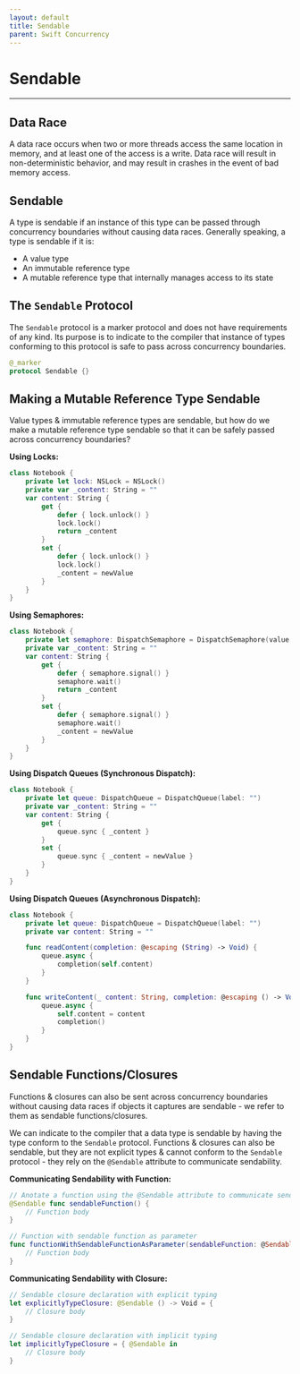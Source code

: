 ```yaml
---
layout: default
title: Sendable
parent: Swift Concurrency
---
```


# Sendable
---

## Data Race

A data race occurs when two or more threads access the same location in memory, and at least one of the access is a write.
Data race will result in non-deterministic behavior, and may result in crashes in the event of bad memory access.

## Sendable

A type is sendable if an instance of this type can be passed through concurrency boundaries without causing data races. Generally speaking, a type is sendable if it is:
* A value type
* An immutable reference type
* A mutable reference type that internally manages access to its state

## The `Sendable` Protocol

The `Sendable` protocol is a marker protocol and does not have requirements of any kind. Its purpose is to indicate to the compiler that instance of types conforming to this protocol is safe to pass across concurrency boundaries.

```Swift
@_marker
protocol Sendable {}
```

## Making a Mutable Reference Type Sendable

Value types & immutable reference types are sendable, but how do we make a mutable reference type sendable so that it can be safely passed across concurrency boundaries?

__Using Locks:__
```Swift
class Notebook {
    private let lock: NSLock = NSLock()
    private var _content: String = ""
    var content: String {
        get {
            defer { lock.unlock() }
            lock.lock()
            return _content
        }
        set {
            defer { lock.unlock() }
            lock.lock()
            _content = newValue
        }
    }
}
```

__Using Semaphores:__
```Swift
class Notebook {
    private let semaphore: DispatchSemaphore = DispatchSemaphore(value: 1)
    private var _content: String = ""
    var content: String {
        get {
            defer { semaphore.signal() }
            semaphore.wait()
            return _content
        }
        set {
            defer { semaphore.signal() }
            semaphore.wait()
            _content = newValue
        }
    }
}
```

__Using Dispatch Queues (Synchronous Dispatch):__
```Swift
class Notebook {
    private let queue: DispatchQueue = DispatchQueue(label: "")
    private var _content: String = ""
    var content: String {
        get {
            queue.sync { _content }
        }
        set {
            queue.sync { _content = newValue }
        }
    }
}
```

__Using Dispatch Queues (Asynchronous Dispatch):__
```Swift
class Notebook {
    private let queue: DispatchQueue = DispatchQueue(label: "")
    private var content: String = ""

    func readContent(completion: @escaping (String) -> Void) {
        queue.async {
            completion(self.content)
        }
    }

    func writeContent(_ content: String, completion: @escaping () -> Void) {
        queue.async {
            self.content = content
            completion()
        }
    }
}
```

## Sendable Functions/Closures

Functions & closures can also be sent across concurrency boundaries without causing data races if objects it captures are sendable - we refer to them as sendable functions/closures.

We can indicate to the compiler that a data type is sendable by having the type conform to the `Sendable` protocol. Functions & closures can also be sendable, but they are not explicit types & cannot conform to the `Sendable` protocol - they rely on the `@Sendable` attribute to communicate sendability.

__Communicating Sendability with Function:__
```Swift
// Anotate a function using the @Sendable attribute to communicate sendability to the compiler
@Sendable func sendableFunction() {
    // Function body
}

// Function with sendable function as parameter
func functionWithSendableFunctionAsParameter(sendableFunction: @Sendable () -> Void) {
    // Function body
}
```

__Communicating Sendability with Closure:__
```Swift
// Sendable closure declaration with explicit typing
let explicitlyTypeClosure: @Sendable () -> Void = {
    // Closure body
}

// Sendable closure declaration with implicit typing
let implicitlyTypeClosure = { @Sendable in
    // Closure body
}
```